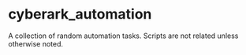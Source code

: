 # cyberark_automation
A collection of random automation tasks. Scripts are not related unless otherwise noted.
